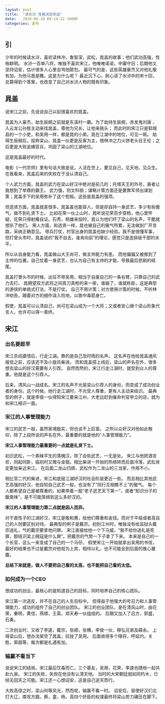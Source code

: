 ```yaml
---
layout: post
title:  "读水浒 性格决定命运"
date:   2018-06-10 08:14:12 +0800
categories: 读书
---
```



## 引
少年的时候读水浒，喜欢读林冲，鲁智深，武松，晁盖的故事；他们武功高强，性格鲜明。 
水浒一百单八将，唯独不喜欢宋江，他唯唯诺诺，中庸守旧；后期他又坚持诏安，估计很多人心里会骂他脓包。 
最可气的是，这些英雄豪杰又对他礼敬有加，为他马首是瞻。这是为什么呢？
最近沉下心，耐心读了水浒中的宋十回，总算得到个答案，也改变了自己对水浒人物的既有印象。

## 晁盖 
说宋江之前，先说说自己以前很喜欢的晁盖。

晁盖为人豪杰，劫生辰纲之前就是东溪村一霸。为了劫持生辰纲，赤发鬼刘唐 ，入云龙公孙胜主动来找晁盖，尊他为兄长，让他来挑头；
而此时的宋江只是郓城县的一个小吏，和吴用一样，都是晁的小弟。晁在江湖中的地位，可见一斑。
劫得生辰纲后，投奔梁山，晁盖一伙更是反客为主，借林冲之力火拼老头目王伦；之后更是大败追捕官兵，巩固了梁山的江湖地位。

这是晁盖最好的时代。

电影《一代宗师》里有句话大致是说，人活在世上，要见自己，见天地，见众生。
在我看来，晁盖后来的失败在于没认清自己。

个人武力方面，晁盖的武力在梁山好汉中绝对是前几的；托塔天王的外号，甚者让我想到了举鼎的霸王。
武力强，则文科弱；谋略计策方面还是要靠军师出谋划策；晁盖手下的吴用弥补了这个短板。这些是晁盖的强项。

但选贤方面，晁盖就差很多。晁盖虽也能容人，但是却自持一身武艺，多少有些傲气，做不到礼贤下士。
比如花荣一伙上山时，晁听说花荣百步穿杨，他心里怀疑，花荣只得射雁自证。石秀，杨雄来投时，晁认为他们坏了梁山的名声，干脆就想杀了他们。
用人方面，和选贤一样，晁也被自己的傲气所累，无法做到广开言路，采纳正确意见。
带兵打仗，村官出身的晁盖也缺少经验。我不是很懂军事，但打曾头市时，晁盖说的“我不自去，谁肯向前”的理论，感觉只是连排级干部的水平。

所以从自身能力看，晁盖做山大王尚可，做主帅能力有差。
而他偏偏又被推到了主帅的位置。自己仗着一身武艺，也认为自己有主帅的才能，导致最后悲剧的结尾。

晁盖打曽头市的时候，出征不带吴用，相当于自废自己的一条右臂，只靠自己的武力去打。
晁期望双方武将之间真刀真枪的来一架，谁输了，谁就称臣，这是典型的游侠的单挑式打法，不是打仗。
自己不用计策；对方使用计策的时候，不听林冲劝告，跟着对方的细作误入险地，以致中毒箭身亡。

假使，晁盖可以认清自己，尚可在梁山成为一个大将；又或者安心做个梁山形象代言人，也许可以得一善终。

## 宋江

### 出名要趁早
宋江杀阎婆惜后，行走江湖。靠的是自己及时雨的名声。
这名声在他给晁盖通风报信之前，应该还不及小旋风柴进。
而和晁盖搭上线后，梁山的声名在外，很多想去梁山的好汉需要有人引荐。
自然而然的，宋江行走江湖时，就受到众人的尊重。他就是这个引荐人。

后来，清风山一战成名。宋江的名声不光是梁山引荐人的身份，而变成了成功创业者的身份。这个时候，他行走江湖时，不光受人尊重，更有人主动来结识。
最典型的例子，就是李俊一伙得知宋江要来江州，大老远赶到催命判官李立的店，就为和宋江相识一面。

### 宋江的人事管理能力
宋江的武艺一般，虽然家境殷实，但也谈不上巨富。
之所以众好汉对他如此敬仰，除了上段所说的声名在外，最重要的就是他的“人事管理能力”。

**宋江人事管理能力最重要的一点就是礼贤下士。**

初识武松，一个素昧平生的落魄汉，除了会些武艺，一无是处。
宋江与他把酒言欢，同起同卧，临别时又赠与金银。相比柴进一开始的热络转而后面冷落，武松肯定更加亲近宋江。
在后面二龙山归顺，武松作为二龙山的三当家，作用不小。

相比官二代的柴进，宋江和底层江湖好汉的社会阶层更近一些。
而且相比其他武艺高强的好汉，他自知自己武艺一般，也没有了“同行互相瞧不上”的傲气。
每个人都希望自己是被尊重的，如果带着一股“老子武艺天下第一”，或者“知识分子的酸臭味”，是不可能笼络到这么多好汉的。

**宋江的人事管理能力第二点就是因人而异。**

对于直性子的江湖好汉，宋江是敬和惠，给他们尊重和金钱。而对于平级或者高自己的人则要区别对待。
最典型的例子是戴宗。初到江州时，唯独没有给监狱头戴宗送礼，气的戴宗要拿他问罪。
宋江直接给他一个下马威，“我不给你送礼是死罪，那结识梁上贼寇是什么罪”。把戴宗的气势一下子拿了下来。
本来是自己的一个长官，这么一来变成了自己的一个马仔。
假使宋江一开始就拿出吴用的书信，最好的结果也不过是戴宗对他视为上宾，相待以礼，也不可能会到后面的推心置腹。

**总结下来就是，做人不要把自己看的太高，也不能把自己看的太低。**


### 如何成为一个CEO
想成功的创业，最核心的是知道自己的目标，同时培养自己的核心团队。

宋江第一次造反，并不在自己的人生目标中。
但得益于他强大的号召力和人事管理能力，成功的组件了自己的创业团队。
宋江的创业团队，是在清风山时，由花荣，秦明，黄信，燕顺，王英，郑天寿一伙组成的。
后期又加入了吕方，郭盛，石勇。

二次创业时，又收了李逵，戴宗，张顺，张横，李俊一伙，穆弘兄弟及薛永。
上得梁山后，想办法架空了晁盖，拉拢了吴用。
后面收得多个降将，呼延灼，关胜，索超等，每次都是礼遇有加。


### 输赢不看当下
说说宋江的结局。宋江最后饮毒而亡。三个基友，吴用，花荣，李逵也随他一起共赴九泉。
宋江的失败，失败在他没有认清天地。
当时的大宋朝廷就如同朽木，已经无回天之可能。宋江还一心想诏安，这是自己逆天而行。

大败高俅之时，梁山何等风光，然而呢，输赢不看一时。
诏安后，驱使好汉们北打大辽，南攻方腊。蔡，童，杨，高四个奸臣的权谋最终将梁山势力碾压在脚下。



